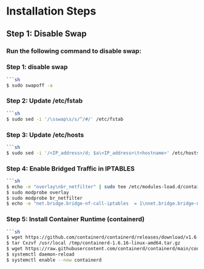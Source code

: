 # Installation Steps

## Step 1: Disable Swap


### Run the following command to disable swap:


### Step 1: disable swap
```bash
```sh
$ sudo swapoff -a

```
### Step 2: Update /etc/fstab
```bash
```sh
$ sudo sed -i '/\sswap\s/s/^/#/' /etc/fstab

```
### Step 3: Update /etc/hosts
```bash
```sh
$ sudo sed -i '/<IP_address>/d; $a\<IP_address>\t<hostname>' /etc/hosts

```
### Step 4: Enable Bridged Traffic in IPTABLES
```bash
```sh
$ echo -e "overlay\nbr_netfilter" | sudo tee /etc/modules-load.d/containerd.conf >/dev/null && cat /etc/modules-load.d/containerd.conf
$ sudo modprobe overlay
$ sudo modprobe br_netfilter
$ echo -e "net.bridge.bridge-nf-call-iptables  = 1\nnet.bridge.bridge-nf-call-ip6tables = 1\nnet.ipv4.ip_forward                 = 1" | sudo tee /etc/sysctl.d/k8s.conf >/dev/null && cat /etc/sysctl.d/k8s.conf


```
### Step 5: Install Container Runtime (containerd)
```bash
```sh
$ wget https://github.com/containerd/containerd/releases/download/v1.6.16/containerd-1.6.16-linux-amd64.tar.gz -P /tmp/
$ tar Cxzvf /usr/local /tmp/containerd-1.6.16-linux-amd64.tar.gz
$ wget https://raw.githubusercontent.com/containerd/containerd/main/containerd.service -P /etc/systemd/system/
$ systemctl daemon-reload
$ systemctl enable --now containerd
```


